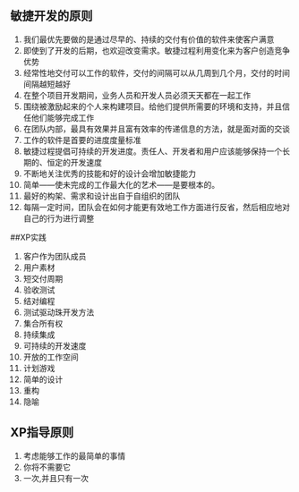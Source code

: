 ## 敏捷开发的原则
1. 我们最优先要做的是通过尽早的、持续的交付有价值的软件来使客户满意
2. 即使到了开发的后期，也欢迎改变需求。敏捷过程利用变化来为客户创造竞争优势
3. 经常性地交付可以工作的软件，交付的间隔可以从几周到几个月，交付的时间间隔越短越好
4. 在整个项目开发期间，业务人员和开发人员必须天天都在一起工作
5. 围绕被激励起来的个人来构建项目。给他们提供所需要的环境和支持，并且信任他们能够完成工作
6. 在团队内部，最具有效果并且富有效率的传递信息的方法，就是面对面的交谈
7. 工作的软件是首要的进度度量标准
8. 敏捷过程提倡可持续的开发进度。责任人、开发者和用户应该能够保持一个长期的、恒定的开发速度
9. 不断地关注优秀的技能和好的设计会增加敏捷能力
10. 简单——使未完成的工作最大化的艺术——是要根本的。
11. 最好的构架、需求和设计出自于自组织的团队
12. 每隔一定时间，团队会在如何才能更有效地工作方面进行反省，然后相应地对自己的行为进行调整


##XP实践
1. 客户作为团队成员
2. 用户素材
3. 短交付周期
4. 验收测试
5. 结对编程
6. 测试驱动珠开发方法
7. 集合所有权
8. 持续集成 
9. 可持续的开发速度
10. 开放的工作空间
11. 计划游戏
12. 简单的设计
13. 重构
14. 隐喻

## XP指导原则
1. 考虑能够工作的最简单的事情
2. 你将不需要它
3. 一次,并且只有一次